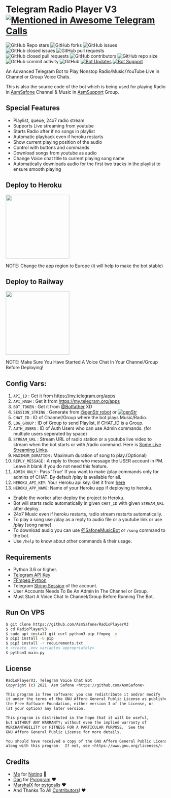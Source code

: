 # Telegram Radio Player V3 [![Mentioned in Awesome Telegram Calls](https://awesome.re/mentioned-badge-flat.svg)](https://github.com/tgcalls/awesome-tgcalls)
![GitHub Repo stars](https://img.shields.io/github/stars/AsmSafone/RadioPlayerV3?color=blue&style=flat)
![GitHub forks](https://img.shields.io/github/forks/AsmSafone/RadioPlayerV3?color=green&style=flat)
![GitHub issues](https://img.shields.io/github/issues/AsmSafone/RadioPlayerV3)
![GitHub closed issues](https://img.shields.io/github/issues-closed/AsmSafone/RadioPlayerV3)
![GitHub pull requests](https://img.shields.io/github/issues-pr/AsmSafone/RadioPlayerV3)
![GitHub closed pull requests](https://img.shields.io/github/issues-pr-closed/AsmSafone/RadioPlayerV3)
![GitHub contributors](https://img.shields.io/github/contributors/AsmSafone/RadioPlayerV3?style=flat)
![GitHub repo size](https://img.shields.io/github/repo-size/AsmSafone/RadioPlayerV3?color=red)
![GitHub commit activity](https://img.shields.io/github/commit-activity/m/AsmSafone/RadioPlayerV3)
![GitHub](https://img.shields.io/github/license/AsmSafone/RadioPlayerV3)
[![Bot Updates](https://img.shields.io/badge/RadioPlayerV3-Updates%20Channel-green)](https://t.me/AsmSafone)
[![Bot Support](https://img.shields.io/badge/RadioPlayerV3-Support%20Group-blue)](https://t.me/AsmSupport)


An Advanced Telegram Bot to Play Nonstop Radio/Music/YouTube Live in Channel or Group Voice Chats.

This is also the source code of the bot which is being used for playing
Radio in [AsmSafone](https://t.me/AsmSafone) Channel & Music in [AsmSupport](https://t.me/AsmSupport) Group.

## Special Features

- Playlist, queue, 24x7 radio stream
- Supports Live streaming from youtube
- Starts Radio after if no songs in playlist
- Automatic playback even if heroku restarts
- Show current playing position of the audio
- Control with buttons and commands
- Download songs from youtube as audio
- Change Voice chat title to current playing song name
- Automatically downloads audio for the first two tracks in the playlist to ensure smooth playing

## Deploy to Heroku

<p><a href="https://deploy.safone.tech/"><img src="https://img.shields.io//Deploy%20To%20Heroku-blueviolet?style=for-the-badge&logo=heroku" width="200""/></a></p>

NOTE: Change the app region to Europe (it will help to make the bot stable)

## Deploy to Railway

<p><a href="https://railway.app/new/template?template=https%3A%2F%2Fgithub.com%2FAsmSafone%2FRadioPlayerV3&envs=API_ID%2CAPI_HASH%2CBOT_TOKEN%2CSESSION_STRING%2CCHAT_ID%2CLOG_GROUP%2CADMINS%2CADMIN_ONLY%2CMAXIMUM_DURATION%2CSTREAM_URL%2CREPLY_MESSAGE&optionalEnvs=LOG_GROUP%2CADMIN_ONLY%2CMAXIMUM_DURATION%2CSTREAM_URL%2CREPLY_MESSAGE&API_IDDesc=Your+Telegram+API_ID+get+it+from+my.telegram.org%2Fapps&API_HASHDesc=Your+Telegram+API_HASH+get+it+from+my.telegram.org%2Fapps&BOT_TOKENDesc=Bot+token+of+your+bot%2C+get+from+%40Botfather&SESSION_STRINGDesc=Session+string%2C+use+%40genStr_robot+to+generate+pyrogram+session+string&CHAT_IDDesc=ID+of+Channel+or+Group+where+the+Bot+plays+Radio%2FMusic%2FYouTube+Lives&LOG_GROUPDesc=ID+of+the+group+to+send+playlist+if+CHAT+is+a+Group%2C+if+channel+then+leave+blank&ADMINSDesc=ID+of+Users+who+can+use+Admin+commands+%28for+multiple+users+seperated+by+space%29&ADMIN_ONLYDesc=Change+it+to+%27True%27+If+you+want+to+make+%2Fplay+commands+only+for+admins+of+CHAT.+By+default+%2Fplay+is+available+for+all.&MAXIMUM_DURATIONDesc=Maximum+duration+of+song+to+be+played+using+%2Fplay+command&STREAM_URLDesc=URL+of+Radio+station+or+Youtube+Live+video+url+to+stream+with+%2Fradio+command&REPLY_MESSAGEDesc=A+reply+message+to+those+who+message+the+USER+account+in+PM.+Make+it+blank+if+you+do+not+need+this+feature.&MAXIMUM_DURATIONDefault=15&ADMIN_ONLYDefault=False&STREAM_URLDefault=https://youtu.be/5qap5aO4i9A&REPLY_MESSAGEDefault=Hello Sir, I'm a bot to play radio/music/youtube live on telegram voice chat, not having time to chat with you 😂!"> <img src="https://img.shields.io/badge/Deploy%20To%20Railway-blueviolet?style=for-the-badge&logo=railway" width="200""/></a></p>

NOTE: Make Sure You Have Started A Voice Chat In Your Channel/Group Before Deploying!

## Config Vars:
1. `API_ID` : Get it from https://my.telegram.org/apps
2. `API_HASH` : Get it from https://my.telegram.org/apps
3. `BOT_TOKEN` : Get it from [@Botfather](https://t.me/botfather) XD
4. `SESSION_STRING` : Generate from [@genStr robot](http://t.me/genStr_robot) or [![genStr](https://img.shields.io/badge/repl.it-genStr-yellowgreen)](https://repl.it/@AsmSafone/genStr)
5. `CHAT_ID` : ID of Channel/Group where the bot plays Music/Radio.
6. `LOG_GROUP` : ID of Group to send Playlist, if CHAT_ID is a Group.
7. `AUTH_USERS` : ID of Auth Users who can use Admin commands. (for multiple users seperated by space)
8. `STREAM_URL` : Stream URL of radio station or a youtube live video to stream when the bot starts or with /radio command. Here is [Some Live Streaming Links](https://telegra.ph/Live-Radio-Stream-Links-05-17).
9. `MAXIMUM_DURATION` : Maximum duration of song to play.(Optional)
10. `REPLY_MESSAGE` : A reply to those who message the USER account in PM. Leave it blank if you do not need this feature.
11. `ADMIN_ONLY` : Pass 'True' If you want to make /play commands only for admins of CHAT. By default /play is available for all.
12. `HEROKU_API_KEY`: Your Heroku api key. Get it from [here](https://dashboard.heroku.com/account)
13. `HEROKU_APP_NAME`: Name of your Heroku app if deploying to heroku.

- Enable the worker after deploy the project to Heroku.
- Bot will starts radio automatically in given `CHAT_ID` with given `STREAM_URL` after deploy. 
- 24x7 Music even if heroku restarts, radio stream restarts automatically. 
- To play a song use /play as a reply to audio file or a youtube link or use /play [song name].
- To download audio you can use [@SafoneMusicBot](http://t.me/SafoneMusicBot) or `/song` command to the bot.
- Use `/help` to know about other commands & their usage.

## Requirements

- Python 3.6 or higher.
- [Telegram API Key](https://docs.pyrogram.org/intro/quickstart#enjoy-the-api)
- [FFmpeg Python](https://www.ffmpeg.org/)
- Telegram [String Session](http://t.me/genStr_robot) of the account.
- User Accounts Needs To Be An Admin In The Channel or Group.
- Must Start A Voice Chat In Channel/Group Before Running The Bot.

## Run On VPS

```sh
$ git clone https://github.com/AsmSafone/RadioPlayerV3
$ cd RadioPlayerV3
$ sudo apt install git curl python3-pip ffmpeg -y
$ pip3 install -U pip
$ pip3 install -r requirements.txt
# <create .env variables appropriately>
$ python3 main.py
```


## License
```sh
RadioPlayerV3, Telegram Voice Chat Bot
Copyright (c) 2021  Asm Safone <https://github.com/AsmSafone>

This program is free software: you can redistribute it and/or modify
it under the terms of the GNU Affero General Public License as published by
the Free Software Foundation, either version 3 of the License, or
(at your option) any later version.

This program is distributed in the hope that it will be useful,
but WITHOUT ANY WARRANTY; without even the implied warranty of
MERCHANTABILITY or FITNESS FOR A PARTICULAR PURPOSE.  See the
GNU Affero General Public License for more details.

You should have received a copy of the GNU Affero General Public License
along with this program.  If not, see <https://www.gnu.org/licenses/>
```

## Credits

- [Me](https://github.com/AsmSafone) for [Noting](https://github.com/AsmSafone/RadioPlayerV3) 😬
- [Dan](https://github.com/delivrance) for [Pyrogram](https://github.com/pyrogram/pyrogram) ❤️
- [MarshalX](https://github.com/MarshalX) for [pytgcalls](https://github.com/MarshalX/tgcalls) ❤️
- And Thanks To All [Contributors](https://github.com/AsmSafone/RadioPlayerV3/graphs/contributors)! ❤️

